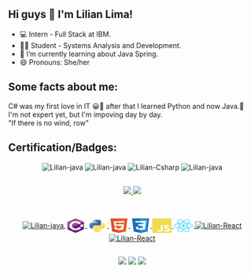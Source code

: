 
## Hi guys 👋 I'm Lilian Lima!

- 💻 Intern - Full Stack at IBM.
- 👨‍🎓 Student - Systems Analysis and Development.
- 🌱 I’m currently learning about Java Spring.
- 😄 Pronouns: She/her

## Some facts about me:

C# was my first love in IT 😀🥰 after that I learned Python and now Java.💪
<br>
I'm not expert yet, but I'm impoving day by day.
<br>
"If there is no wind, row"

## Certification/Badges:
<div style="display: inline_block" align="center">
  <img align="center" alt="Lilian-java" height="80" width="80" src="https://www.green.com.br/site/wp-content/uploads/2019/07/9.png">  
  <img align="center" alt="Lilian-java" height="80" width="80" src="https://images.credly.com/images/58e2cad5-5551-44a6-8285-06d6a4aa9cb3/IBM_Cloud_Essentials.png">
  <img align="center" alt="Lilian-Csharp" height="80" width="80" src="https://images.credly.com/images/4d806c52-ffc0-4c0e-9599-ff7904980fb5/AIX_Sys_Admin_-_AIX_Fundamentals.png">
  <img align="center" alt="Lilian-java" height="80" width="80" src="https://images.credly.com/images/a972f054-be07-4845-85c7-95c8d11852f5/IBM-Agile-Explorer.png">  
  <br>
 </div>
  
## 
<div align="center">
  <a href="https://github.com/LilianBarrosLima">
  <img height="180em" src="https://github-readme-stats.vercel.app/api?username=LilianBarrosLima&show_icons=true&theme=dracula&include_all_commits=true&count_private=true"/>
  <img height="180em" src="https://github-readme-stats.vercel.app/api/top-langs/?username=LilianBarrosLima&layout=compact&langs_count=7&theme=dracula"/>
</div>
 
## 
 <div style="display: inline_block" align="center"><br>
   <img align="center" alt="Lilian-java" height="30" width="40" src="https://cdn.jsdelivr.net/gh/devicons/devicon/icons/java/java-original-wordmark.svg">
   <img align="center" alt="Lilian-Csharp" height="30" width="40" src="https://raw.githubusercontent.com/devicons/devicon/master/icons/csharp/csharp-original.svg">
   <img align="center" alt="Lilian-Python" height="30" width="40" src="https://raw.githubusercontent.com/devicons/devicon/master/icons/python/python-original.svg">
   <img align="center" alt="Lilian-HTML" height="30" width="40" src="https://raw.githubusercontent.com/devicons/devicon/master/icons/html5/html5-original.svg">
   <img align="center" alt="Lilian-CSS" height="30" width="40" src="https://raw.githubusercontent.com/devicons/devicon/master/icons/css3/css3-original.svg">
   <img align="center" alt="Lilian-Js" height="30" width="40" src="https://raw.githubusercontent.com/devicons/devicon/master/icons/javascript/javascript-plain.svg">  
   <img align="center" alt="Lilian-React" height="30" width="40" src="https://raw.githubusercontent.com/devicons/devicon/master/icons/react/react-original.svg">
   <img align="center" alt="Lilian-React" height="30" width="40" src="https://cdn.jsdelivr.net/gh/devicons/devicon/icons/linux/linux-original.svg">
   <img align="center" alt="Lilian-React" height="30" width="40" src="https://cdn.jsdelivr.net/gh/devicons/devicon/icons/mysql/mysql-original.svg">   
</div>

##
<div align="center"> 
  <a href="https://instagram.com/lilianbarroslima" target="_blank"><img src="https://img.shields.io/badge/-Instagram-%23E4405F?style=for-the-badge&logo=instagram&logoColor=white" target="_blank"></a>
 	<a href = "mailto:lilian.barroslima@gmail.com"><img src="https://img.shields.io/badge/-Gmail-%23333?style=for-the-badge&logo=gmail&logoColor=white" target="_blank"></a>
  <a href="https://www.linkedin.com/in/lilian-barros-lima/" target="_blank"><img src="https://img.shields.io/badge/-LinkedIn-%230077B5?style=for-the-badge&logo=linkedin&logoColor=white" target="_blank"></a> 
</div>


